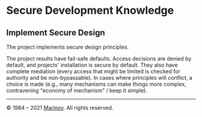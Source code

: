# Secure Development Knowledge

## Implement Secure Design

The project implements secure design principles.

The project results have fail-safe defaults. Access decisions are denied by default, and projects' installation is secure by default. They also have complete mediation (every access that might be limited is checked for authority and be non-bypassable). In cases where principles will conflict, a choice is made (e.g., many mechanisms can make things more complex, contravening "economy of mechanism" / keep it simple).

---

© 1984 – 2021 [Marinov](http://marinov.ml "Marinov"). All rights reserved.
